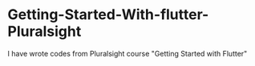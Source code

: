 # Getting-Started-With-flutter-Pluralsight
I have wrote codes from Pluralsight course "Getting Started with Flutter"
